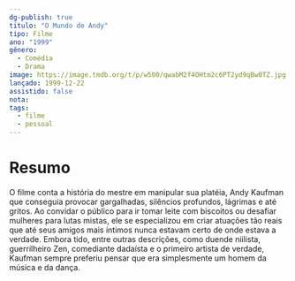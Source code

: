 ```yaml
---
dg-publish: true
titulo: "O Mundo de Andy"
tipo: Filme
ano: "1999"
gênero:
  - Comédia
  - Drama
image: https://image.tmdb.org/t/p/w500/qwabM2f4OHtm2c6PT2yd9qBw0TZ.jpg
lançado: 1999-12-22
assistido: false
nota:
tags:
  - filme
  - pessoal
---
```

# Resumo
O filme conta a história do mestre em manipular sua platéia, Andy Kaufman que conseguia provocar gargalhadas, silêncios profundos, lágrimas e até gritos. Ao convidar o público para ir tomar leite com biscoitos ou desafiar mulheres para lutas mistas, ele se especializou em criar atuações tão reais que até seus amigos mais íntimos nunca estavam certo de onde estava a verdade. Embora tido, entre outras descrições, como duende niilista, guerrilheiro Zen, comediante dadaísta e o primeiro artista de verdade, Kaufman sempre preferiu pensar que era simplesmente um homem da música e da dança.
